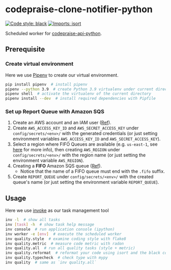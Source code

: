 # codepraise-clone-notifier-python
[![Code style: black](https://img.shields.io/badge/code%20style-black-000000.svg)](https://github.com/psf/black)
[![Imports: isort](https://img.shields.io/badge/%20imports-isort-%231674b1?style=flat&labelColor=ef8336)](https://pycqa.github.io/isort/)

Scheduled worker for  [codepraise-api-python](https://github.com/as10896/codepraise-api-python).

## Prerequisite
### Create virtual environment
Here we use [Pipenv](https://pipenv.pypa.io/en/latest/) to create our virtual environment.

```bash
pip install pipenv  # install pipenv
pipenv --python 3.9  # create Python 3.9 virtualenv under current directory
pipenv shell  # activate the virtualenv of the current directory
pipenv install --dev  # install required dependencies with Pipfile
```

### Set up Report Queue with Amazon SQS 
1. Create an AWS account and an IAM user ([Ref](https://docs.aws.amazon.com/AWSSimpleQueueService/latest/SQSDeveloperGuide/sqs-setting-up.html)).
2. Create `AWS_ACCESS_KEY_ID` and `AWS_SECRET_ACCESS_KEY` under `config/secrets/<env>/` with the generated credentials (or just setting environment variables `AWS_ACCESS_KEY_ID` and `AWS_SECRET_ACCESS_KEY`).
3. Select a region where FIFO Queues are available (e.g. `us-east-1`, see [here](https://aws.amazon.com/about-aws/whats-new/2019/02/amazon-sqs-fifo-qeues-now-available-in-15-aws-regions/) for more info), then creating `AWS_REGION` under `config/secrets/<env>/` with the region name (or just setting the environment variable `AWS_REGION`).
3. Creating a **FIFO** Amazon SQS queue ([Ref](https://docs.aws.amazon.com/AWSSimpleQueueService/latest/SQSDeveloperGuide/sqs-configure-create-queue.html)).
    * Notice that the name of a FIFO queue must end with the `.fifo` suffix.
4. Create `REPORT_QUEUE` under `config/secrets/<env>/` with the created queue's name (or just setting the environment variable `REPORT_QUEUE`).

## Usage
Here we use [invoke](https://docs.pyinvoke.org/) as our task management tool

```bash
inv -l  # show all tasks
inv [task] -h  # show task help message
inv console  # run application console (ipython)
inv worker -e [env]  # execute the scheduled worker
inv quality.style  # examine coding style with flake8
inv quality.metric  # measure code metric with radon
inv quality.all  # run all quality tasks (style + metric)
inv quality.reformat  # reformat your code using isort and the black coding style
inv quality.typecheck  # check type with mypy
inv quality  # same as `inv quality.all`
```
